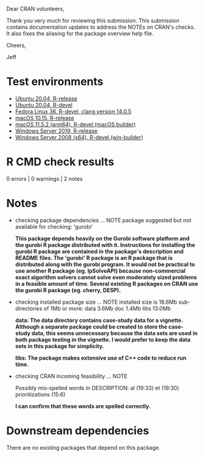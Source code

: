 Dear CRAN volunteers,

Thank you very much for reviewing this submission. This submission contains documentation updates to address the NOTEs on CRAN's checks. It also fixes the aliasing for the package overview help file.

Cheers,

Jeff

# Test environments

* [Ubuntu 20.04, R-release](https://github.com/jeffreyhanson/raptr/actions?query=workflow%3AUbuntu)
* [Ubuntu 20.04, R-devel](https://github.com/jeffreyhanson/raptr/actions?query=workflow%3AUbuntu)
* [Fedora Linux 36, R-devel, clang version 14.0.5](https://hub.docker.com/r/rhub/fedora-clang-devel)
* [macOS 10.15, R-release](https://github.com/jeffreyhanson/raptr/actions?query=workflow%3AmacOS)
* [macOS 11.5.2 (arm64), R-devel (macOS builder)](https://mac.r-project.org/macbuilder/submit.html)
* [Windows Server 2019, R-release](https://github.com/jeffreyhanson/raptr/actions?query=workflow%3AWindows)
* [Windows Server 2008 (x64), R-devel (win-builder)](https://win-builder.r-project.org/)

# R CMD check results

0 errors | 0 warnings | 2 notes

# Notes

* checking package dependencies ... NOTE
  package suggested but not available for checking: 'gurobi'

    **This package depends heavily on the Gurobi software platform and the gurobi R package distributed with it. Instructions for installing the gurobi R package are contained in the package's description and README files. The 'gurobi' R package is an R package that is distributed along with the gurobi program. It would not be practical to use another R package (eg. lpSolveAPI) because non-commercial exact algorithm solvers cannot solve even moderately sized problems in a feasible amount of time. Several existing R packages on CRAN use the gurobi R package (eg. cherry, DESP).**

* checking installed package size ... NOTE
    installed size is 18.6Mb
    sub-directories of 1Mb or more:
      data   3.6Mb
      doc    1.4Mb
      libs  13.0Mb

    **data: The data directory contains case-study data for a vignette. Although a separate package could be created to store the case-study data, this seems unnecessary because the data sets are used in both package testing in the vignette. I would prefer to keep the data sets in this package for simplicity.**

    **libs: The package makes extensive use of C++ code to reduce run time.**

* checking CRAN incoming feasibility ... NOTE

  Possibly mis-spelled words in DESCRIPTION:
    al (19:33)
    et (19:30)
    prioritizations (15:6)

  **I can confirm that these words are spelled correctly.**

# Downstream dependencies

There are no existing packages that depend on this package.
